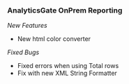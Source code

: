 ### AnalyticsGate OnPrem Reporting

*New Features*
- New html color converter

*Fixed Bugs*
- Fixed errors when using Total rows
- Fix with new XML String Formatter
